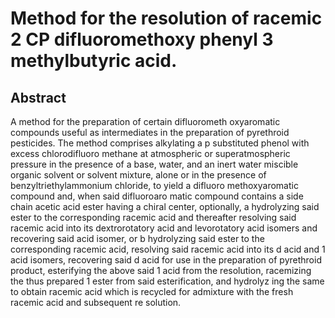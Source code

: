 # Method for the resolution of racemic 2 CP difluoromethoxy phenyl 3 methylbutyric acid.

## Abstract
A method for the preparation of certain difluorometh oxyaromatic compounds useful as intermediates in the preparation of pyrethroid pesticides. The method comprises alkylating a p substituted phenol with excess chlorodifluoro methane at atmospheric or superatmospheric pressure in the presence of a base, water, and an inert water miscible organic solvent or solvent mixture, alone or in the presence of benzyltriethylammonium chloride, to yield a difluoro methoxyaromatic compound and, when said difluoroaro matic compound contains a side chain acetic acid ester having a chiral center, optionally, a hydrolyzing said ester to the corresponding racemic acid and thereafter resolving said racemic acid into its dextrorotatory acid and levorotatory acid isomers and recovering said acid isomer, or b hydrolyzing said ester to the corresponding racemic acid, resolving said racemic acid into its d acid and 1 acid isomers, recovering said d acid for use in the preparation of pyrethroid product, esterifying the above said 1 acid from the resolution, racemizing the thus prepared 1 ester from said esterification, and hydrolyz ing the same to obtain racemic acid which is recycled for admixture with the fresh racemic acid and subsequent re solution.
